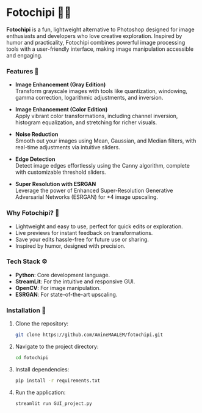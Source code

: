 # Fotochipi 🎨📸  
**Fotochipi** is a fun, lightweight alternative to Photoshop designed for image enthusiasts and developers who love creative exploration. Inspired by humor and practicality, Fotochipi combines powerful image processing tools with a user-friendly interface, making image manipulation accessible and engaging.

### Features 🌟  
- **Image Enhancement (Gray Edition)**  
  Transform grayscale images with tools like quantization, windowing, gamma correction, logarithmic adjustments, and inversion.

- **Image Enhancement (Color Edition)**  
  Apply vibrant color transformations, including channel inversion, histogram equalization, and stretching for richer visuals.

- **Noise Reduction**  
  Smooth out your images using Mean, Gaussian, and Median filters, with real-time adjustments via intuitive sliders.

- **Edge Detection**  
  Detect image edges effortlessly using the Canny algorithm, complete with customizable threshold sliders.

- **Super Resolution with ESRGAN**  
  Leverage the power of Enhanced Super-Resolution Generative Adversarial Networks (ESRGAN) for *4 image upscaling.

### Why Fotochipi? 🤔  
- Lightweight and easy to use, perfect for quick edits or exploration.  
- Live previews for instant feedback on transformations.  
- Save your edits hassle-free for future use or sharing.  
- Inspired by humor, designed with precision.  

### Tech Stack ⚙️  
- **Python**: Core development language.  
- **StreamLit**: For the intuitive and responsive GUI.  
- **OpenCV**: For image manipulation.  
- **ESRGAN**: For state-of-the-art upscaling.  

### Installation 🚀  
1. Clone the repository:  
   ```bash  
   git clone https://github.com/AmineMAALEM/fotochipi.git
   ```
2. Navigate to the project directory:
   ```bash 
   cd fotochipi
   ```
3. Install dependencies:
   ```bash 
   pip install -r requirements.txt
   ```
4. Run the application:
   ```bash 
   streamlit run GUI_project.py
   ```

